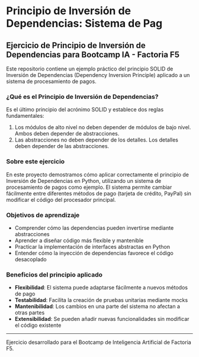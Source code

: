 
# Principio de Inversión de Dependencias: Sistema de Pag

## Ejercicio de Principio de Inversión de Dependencias para Bootcamp IA - Factoria F5

Este repositorio contiene un ejemplo práctico del principio SOLID de Inversión de Dependencias (Dependency Inversion Principle) aplicado a un sistema de procesamiento de pagos.

### ¿Qué es el Principio de Inversión de Dependencias?

Es el último principio del acrónimo SOLID y establece dos reglas fundamentales:

1. Los módulos de alto nivel no deben depender de módulos de bajo nivel. Ambos deben depender de abstracciones.
2. Las abstracciones no deben depender de los detalles. Los detalles deben depender de las abstracciones.

### Sobre este ejercicio

En este proyecto demostramos cómo aplicar correctamente el principio de Inversión de Dependencias en Python, utilizando un sistema de procesamiento de pagos como ejemplo. El sistema permite cambiar fácilmente entre diferentes métodos de pago (tarjeta de crédito, PayPal) sin modificar el código del procesador principal.

### Objetivos de aprendizaje

- Comprender cómo las dependencias pueden invertirse mediante abstracciones
- Aprender a diseñar código más flexible y mantenible
- Practicar la implementación de interfaces abstractas en Python
- Entender cómo la inyección de dependencias favorece el código desacoplado

### Beneficios del principio aplicado

- **Flexibilidad**: El sistema puede adaptarse fácilmente a nuevos métodos de pago
- **Testabilidad**: Facilita la creación de pruebas unitarias mediante mocks
- **Mantenibilidad**: Los cambios en una parte del sistema no afectan a otras partes
- **Extensibilidad**: Se pueden añadir nuevas funcionalidades sin modificar el código existente


---

Ejercicio desarrollado para el Bootcamp de Inteligencia Artificial de Factoria F5.
